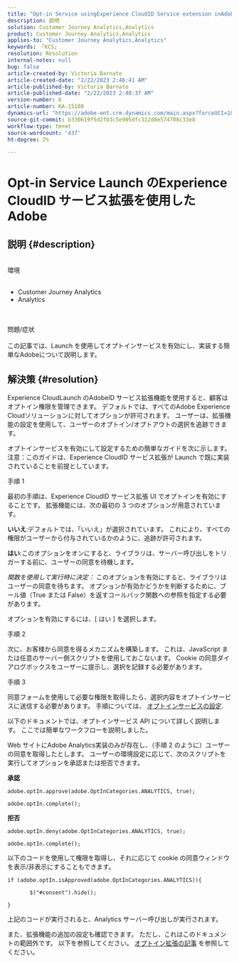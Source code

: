 ```yaml
---
title: "Opt-in Service usingExperience CloudID Service extension inAdobeLaunch"
description: 説明
solution: Customer Journey Analytics,Analytics
product: Customer Journey Analytics,Analytics
applies-to: "Customer Journey Analytics,Analytics"
keywords: 「KCS」
resolution: Resolution
internal-notes: null
bug: false
article-created-by: Victoria Barnato
article-created-date: "2/22/2023 2:46:41 AM"
article-published-by: Victoria Barnato
article-published-date: "2/22/2023 2:48:37 AM"
version-number: 6
article-number: KA-15108
dynamics-url: "https://adobe-ent.crm.dynamics.com/main.aspx?forceUCI=1&pagetype=entityrecord&etn=knowledgearticle&id=8b3ded1e-5bb2-ed11-83fe-6045bd0067ea"
source-git-commit: b330619f5d2fb3c5e905dfc312d0e574708c33e8
workflow-type: tm+mt
source-wordcount: '437'
ht-degree: 2%

---
```


# Opt-in Service Launch のExperience CloudID サービス拡張を使用したAdobe

## 説明 {#description}

<br>環境<br><br>
- Customer Journey Analytics
- Analytics



<br><br>問題/症状<br><br>
この記事では、Launch を使用してオプトインサービスを有効にし、実装する簡単なAdobeについて説明します。


## 解決策 {#resolution}


Experience CloudLaunch のAdobeID サービス拡張機能を使用すると、顧客はオプトイン権限を管理できます。 デフォルトでは、すべてのAdobe Experience Cloudソリューションに対してオプションが許可されます。 ユーザーは、拡張機能の設定を使用して、ユーザーのオプトイン/オプトアウトの選択を追跡できます。

オプトインサービスを有効にして設定するための簡単なガイドを次に示します。
<br>注意：このガイドは、Experience CloudID サービス拡張が Launch で既に実装されていることを前提としています。<br>


手順 1

最初の手順は、Experience CloudID サービス拡張 UI でオプトインを有効にすることです。 拡張機能には、次の最初の 3 つのオプションが用意されています。

<b>いいえ</b>:デフォルトでは、「いいえ」が選択されています。 これにより、すべての権限がユーザーから付与されているかのように、追跡が許可されます。

<b>はい</b>:このオプションをオンにすると、ライブラリは、サーバー呼び出しをトリガーする前に、ユーザーの同意を待機します。

*関数を使用して実行時に決定：* このオプションを有効にすると、ライブラリはユーザーの同意を待ちます。 オプションが有効かどうかを判断するために、ブール値（True または False）を返すコールバック関数への参照を指定する必要があります。

オプションを有効にするには、[ はい ] を選択します。



手順 2

次に、お客様から同意を得るメカニズムを構築します。 これは、JavaScript または任意のサーバー側スクリプトを使用しておこないます。 Cookie の同意ダイアログボックスをユーザーに提示し、選択を記録する必要があります。



手順 3

同意フォームを使用して必要な権限を取得したら、選択内容をオプトインサービスに送信する必要があります。 手順については、 [オプトインサービスの設定](https://experienceleague.adobe.com/docs/id-service/using/implementation/opt-in-service/getting-started.html). 

以下のドキュメントでは、オプトインサービス API について詳しく説明します。 ここでは簡単なワークフローを説明しました。

Web サイトにAdobe Analytics実装のみが存在し、（手順 2 のように）ユーザーの同意を取得したとします。 ユーザーの環境設定に応じて、次のスクリプトを実行してオプションを承認または拒否できます。

<b>承認</b>


```
adobe.optIn.approve(adobe.OptInCategories.ANALYTICS, true);

adobe.optIn.complete();
```




<b>拒否</b>


```
adobe.optIn.deny(adobe.OptInCategories.ANALYTICS, true);

adobe.optIn.complete();
```




以下のコードを使用して権限を取得し、それに応じて cookie の同意ウィンドウを表示/非表示にすることもできます。


```
if (adobe.optIn.isApproved(adobe.OptInCategories.ANALYTICS)){

       $("#consent").hide();

}
```




上記のコードが実行されると、Analytics サーバー呼び出しが実行されます。

また、拡張機能の追加の設定も確認できます。 ただし、これはこのドキュメントの範囲外です。 以下を参照してください。 [オプトイン拡張の記事](https://docs.adobe.com/content/help/en/id-service/using/implementation-guides/opt-in-service/launch.html) を参照してください。
